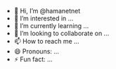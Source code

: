 - 👋 Hi, I’m @hamanetnet
- 👀 I’m interested in ...
- 🌱 I’m currently learning ...
- 💞️ I’m looking to collaborate on ...
- 📫 How to reach me ...
- 😄 Pronouns: ...
- ⚡ Fun fact: ...

<!---
hamanetnet/hamanetnet is a ✨ special ✨ repository because its `README.md` (this file) appears on your GitHub profile.
You can click the Preview link to take a look at your changes.
--->
